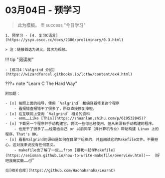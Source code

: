 # 03月04日 - 预学习
> 此为模板。
!!! success "今日学习"

    1. 预学习 - [4. 复习C语言](https://ysyx.oscc.cc/docs/2306/preliminary/0.3.html)

    > 注：链接首选为讲义，其次为视频。

!!! tip "阅读树"

    - [练习4：Valgrind 介绍](https://wizardforcel.gitbooks.io/lcthw/content/ex4.html)

???+ note "Learn C The Hard Way"

    附加题：

    - [x] 按照上面的指导，使用 `Valgrind` 和编译器修复这个程序
        - 看报错查报错干了很多了，所以直接修复掉啦。
    - [x] 在互联网上查询 `Valgrind` 相关的资料
        - emm……Like [This](https://zhuanlan.zhihu.com/p/619532845)?
    - [x] 下载另一个程序并手动构建它。尝试一些你已经使用，但从来没有手动构建的程序。
        - 也是干了很多了……经常给自己 or 以前同学（非计算机专业）帮助构建 Linux 上的程序，That's OK。
    - [x] 看看Valgrind的源码是如何在目录下组织的，并且阅读它的Makefile文件。不要担心，这对我来说没有任何意义。
        - makefile也了解了一些……from [跟我一起学Makefile](https://seisman.github.io/how-to-write-makefile/overview.html)~~ （好吧我确实懒……😴

    见[相关仓库](https://github.com/Haohahahaha/LearnC)
